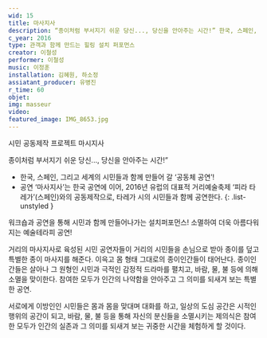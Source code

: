 ```yaml
---
wid: 15
title: 마사지사
description: “종이처럼 부서지기 쉬운 당신..., 당신을 안아주는 시간!” 한국, 스페인, 그리고 세계의 시민들과 함께 만들어 갈 ‘공동체 공연’!
c_year: 2016
type: 관객과 함께 만드는 힐링 설치 퍼포먼스
creator: 이철성
performer: 이철성
music: 이정훈
installation: 김혜원, 하소정
assiatant_producer: 유병진
r_time: 60
objet: 
img: masseur
video: 
featured_image: IMG_8653.jpg
---
```


시민 공동제작 프로젝트 
마시지사 

종이처럼 부서지기 쉬운 당신..., 
당신을 안아주는 시간!” 

- 한국, 스페인, 그리고 세계의 시민들과 함께 만들어 갈 ‘공동체 공연’! 
- 공연 ‘마사지사’는 한국 공연에 이어, 2016년 유럽의 대표적 거리예술축제 ‘피라 타레가’(스페인)와의 공동제작으로, 타레가 시의 시민들과 함께 공연한다.
{: .list-unstyled }

워크숍과 공연을 통해 시민과 함께 만들어나가는 설치퍼포먼스! 
소멸하여 더욱 아름다워지는 예술테라피 공연! 

거리의 마사지사로 육성된 시민 공연자들이 거리의 시민들을 손님으로 받아 종이를 덮고 특별한 종이 마사지를 해준다. 이윽고 몸 형태 그대로의 종이인간들이 태어난다. 종이인간들은 살아나 그 원형인 시민과 극적인 감정적 드라마를 펼치고, 바람, 물, 불 등에 의해 소멸을 맞이한다. 참여한 모두가 인간의 나약함을 안아주고 그 의미를 되새겨 보는 특별한 공연.

서로에게 이방인인 시민들은 몸과 몸을 맞대며 대화를 하고, 일상의 도심 공간은 시적인 행위의 공간이 되고, 바람, 물, 불 등을 통해 자신의 분신들을 소멸시키는 제의식은 참여한 모두가 인간의 실존과 그 의미를 되새겨 보는 귀중한 시간을 체험하게 할 것이다.
